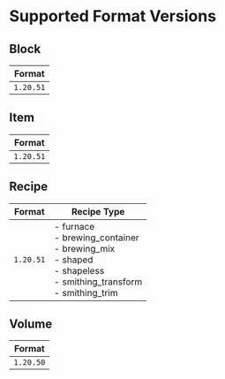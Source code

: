 # Supported Format Versions

## Block

| Format    |
| --------- |
| `1.20.51` |

## Item

| Format    |
| --------- |
| `1.20.51` |

## Recipe

| Format    | Recipe Type                                                                                                             |
| --------- | ----------------------------------------------------------------------------------------------------------------------- |
| `1.20.51` | - furnace<br>- brewing_container<br>- brewing_mix<br>- shaped<br>- shapeless<br>- smithing_transform<br>- smithing_trim |

## Volume

| Format    |
| --------- |
| `1.20.50` |

